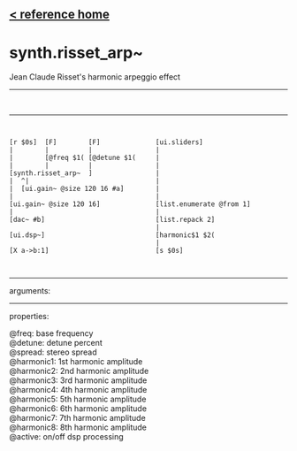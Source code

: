 [< reference home](ceammc_lib.html)
---

# synth.risset_arp~


Jean Claude Risset&#39;s harmonic arpeggio effect

---

<br>


---


```


[r $0s]  [F]        [F]              [ui.sliders]
|        |          |                |
|        [@freq $1( [@detune $1(     |
|        |          |                |
[synth.risset_arp~  ]                |
|  ^|                                |
|  [ui.gain~ @size 120 16 #a]        |
|                                    |
[ui.gain~ @size 120 16]              [list.enumerate @from 1]
|                                    |
[dac~ #b]                            [list.repack 2]
                                     |
[ui.dsp~]                            [harmonic$1 $2(
                                     |
[X a->b:1]                           [s $0s]

            
```

---
arguments:


---
properties:

@freq: base
            frequency<br>
@detune: detune
            percent<br>
@spread: stereo
            spread<br>
@harmonic1: 1st
            harmonic amplitude<br>
@harmonic2: 2nd
            harmonic amplitude<br>
@harmonic3: 3rd
            harmonic amplitude<br>
@harmonic4: 4th
            harmonic amplitude<br>
@harmonic5: 5th
            harmonic amplitude<br>
@harmonic6: 6th
            harmonic amplitude<br>
@harmonic7: 7th
            harmonic amplitude<br>
@harmonic8: 8th
            harmonic amplitude<br>
@active: on/off dsp
            processing<br>

